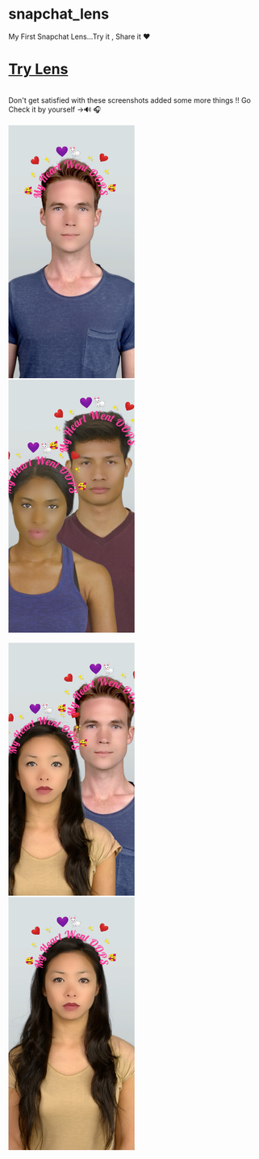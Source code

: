 # snapchat_lens

My First Snapchat Lens...Try it , Share it ❤️

# [Try Lens](https://www.snapchat.com/unlock/?type=SNAPCODE&uuid=0b007fa878c5450d8b46d87e6e464c7c&metadata=01)
<br>
Don't get satisfied with these screenshots added some more things !! Go Check it by yourself ->🔊 🎧
<br><br>
<img src="screenshots/ss3.png" width="250" height="500">
 &nbsp;&nbsp;&nbsp;&nbsp;&nbsp;
<img src="screenshots/ss1.png" width="250" height="500">
<br><br>
<img src="screenshots/ss4.png" width="250" height="500" >
 &nbsp;&nbsp;&nbsp;&nbsp;&nbsp;
<img src="screenshots/ss2.png" width="250" height="500">
